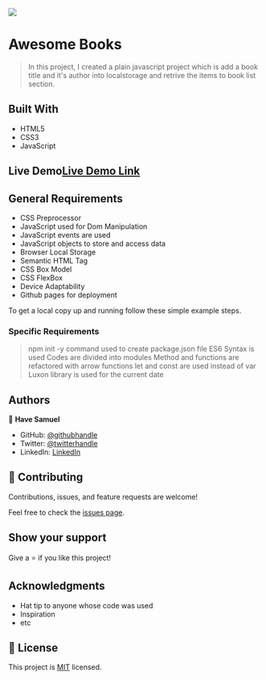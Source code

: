![](https://img.shields.io/badge/Microverse-blueviolet)

# Awesome Books

> In this project, I created a plain javascript project which is add a book title and it's author into localstorage and retrive the items to book list section.

## Built With

- HTML5
- CSS3
- JavaScript

## Live Demo[Live Demo Link](https://have-samuel.github.io/Awesome-Books/)

## General Requirements
- CSS Preprocessor
- JavaScript used for Dom Manipulation
- JavaScript events are used
- JavaScript objects to store and access data
- Browser Local Storage
- Semantic HTML Tag
- CSS Box Model
- CSS FlexBox
- Device Adaptability
- Github pages for deployment


To get a local copy up and running follow these simple example steps.

### Specific Requirements
> npm init -y command used to create package.json file
> ES6 Syntax is used
> Codes are divided into modules
> Method and functions are refactored with arrow functions
> let and const are used instead of var
> Luxon library is used for the current date


## Authors

👤 **Have Samuel**

- GitHub: [@githubhandle](https://github.com/Have-Samuel)
- Twitter: [@twitterhandle](https://twitter.com/home)
- LinkedIn: [LinkedIn](https://www.linkedin.com/feed)

## 🤝 Contributing

Contributions, issues, and feature requests are welcome!

Feel free to check the [issues page](../../issues/).

## Show your support

Give a ⭐️ if you like this project!

## Acknowledgments

- Hat tip to anyone whose code was used
- Inspiration
- etc

## 📝 License

This project is [MIT](./MIT.md) licensed.

